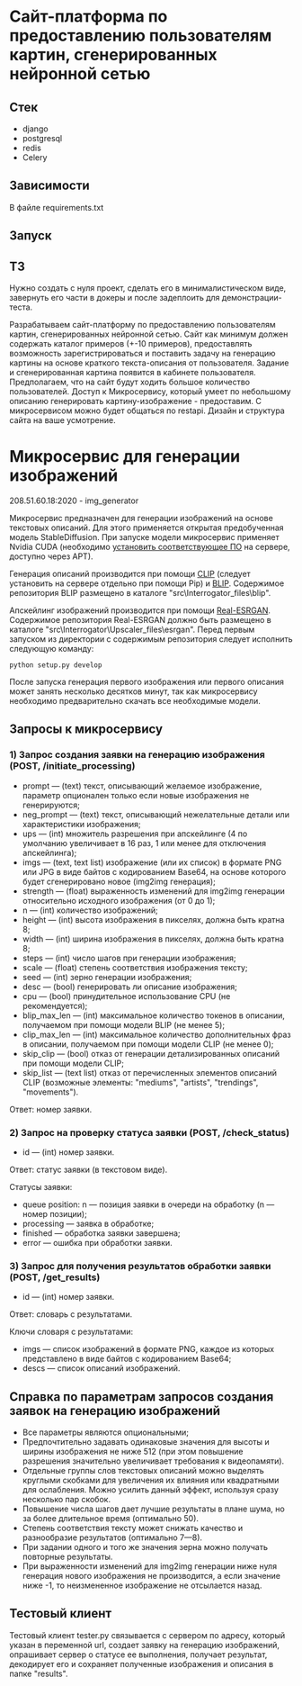 # Сайт-платформа по предоставлению пользователям картин, сгенерированных нейронной сетью



## Стек
- django
- postgresql
- redis
- Celery

## Зависимости

В файле requirements.txt

## Запуск


## ТЗ

 Нужно создать с нуля проект, сделать его в минималистическом виде, завернуть его части
 в докеры и после задеплоить для демонстрации-теста. 
 
 Разрабатываем сайт-платформу по 
 предоставлению пользователям картин, сгенерированных нейронной сетью.
 Сайт как минимум должен содержать каталог примеров (+-10 примеров), предоставлять возможность 
 зарегистрироваться и поставить задачу на генерацию картины на основе краткого текста-описания
 от пользователя. Задание и сгенерированная картина появится в кабинете пользователя.
 Предполагаем, что на сайт будут ходить большое количество пользователей. 
 Доступ к Микросервису, который умеет по небольшому описанию генерировать 
 картину-изображение - предоставим. С микросервисом можно будет общаться по restapi.
 Дизайн и структура сайта на ваше усмотрение. 


# Микросервис для генерации изображений
208.51.60.18:2020 - img_generator

Микросервис предназначен для генерации изображений на основе текстовых описаний. Для этого применяется открытая предобученная модель StableDiffusion. При запуске модели микросервис применяет Nvidia CUDA (необходимо [установить соответствующее ПО](https://developer.nvidia.com/cuda-downloads) на сервере, доступно через APT).

Генерация описаний производится при помощи [CLIP](https://github.com/openai/CLIP) (следует установить на сервере отдельно при помощи Pip) и [BLIP](https://github.com/pharmapsychotic/BLIP). Cодержимое репозитория BLIP размещено в каталоге "src\Interrogator_files\blip".

Апскейлинг изображений производится при помощи [Real-ESRGAN](https://github.com/xinntao/Real-ESRGAN). Cодержимое репозитория Real-ESRGAN должно быть размещено в каталоге "src\Interrogator\Upscaler_files\esrgan". Перед первым запуском из директории с содержимым репозитория следует исполнить следующую команду:

    python setup.py develop

После запуска генерация первого изображения или первого описания может занять несколько десятков минут, так как микросервису необходимо предварительно скачать все необходимые модели.

## Запросы к микросервису

### 1) Запрос создания заявки на генерацию изображения (POST, /initiate_processing)

* prompt — (text) текст, описывающий желаемое изображение, параметр опционален только если новые изображения не генерируются;
* neg_prompt — (text) текст, описывающий нежелательные детали или характеристики изображения;
* ups — (int) множитель разрешения при апскейлинге (4 по умолчанию увеличивает в 16 раз, 1 или менее для отключения апскейлинга);
* imgs — (text, text list) изображение (или их список) в формате PNG или JPG в виде байтов с кодированием Base64, на основе которого будет сгенерировано новое (img2img генерация);
* strength — (float) выраженность изменений для img2img генерации относительно исходного изображения (от 0 до 1);
* n — (int) количество изображений;
* height — (int) высота изображения в пикселях, должна быть кратна 8;
* width — (int) ширина изображения в пикселях, должна быть кратна 8;
* steps — (int) число шагов при генерации изображения;
* scale — (float) степень соответствия изображения тексту;
* seed — (int) зерно генерации изображения;
* desc — (bool) генерировать ли описание изображения;
* cpu — (bool) принудительное использование CPU (не рекомендуется);
* blip_max_len — (int) максимальное количество токенов в описании, получаемом при помощи модели BLIP (не менее 5);
* clip_max_len — (int) максимальное количество дополнительных фраз в описании, получаемом при помощи модели CLIP (не менее 0);
* skip_clip — (bool) отказ от генерации детализированных описаний при помощи модели CLIP;
* skip_list — (text list) отказ от перечисленных элементов описаний CLIP (возможные элементы: "mediums", "artists", "trendings", "movements").

Ответ: номер заявки.

### 2) Запрос на проверку статуса заявки (POST, /check_status)

* id — (int) номер заявки.

Ответ: статус заявки (в текстовом виде).

Статусы заявки:

* queue position: n — позиция заявки в очереди на обработку (n — номер позиции);
* processing — заявка в обработке;
* finished — обработка заявки завершена;
* error — ошибка при обработки заявки.

### 3) Запрос для получения результатов обработки заявки (POST, /get_results)

* id — (int) номер заявки.

Ответ: словарь с результатами.

Ключи словаря с результатами:

* imgs — список изображений в формате PNG, каждое из которых представлено в виде байтов с кодированием Base64;
* descs — список описаний изображений.

## Справка по параметрам запросов создания заявок на генерацию изображений

* Все параметры являются опциональными;
* Предпочтительно задавать одинаковые значения для высоты и ширины изображения не ниже 512 (при этом повышение разрешения значительно увеличивает требования к видеопамяти).
* Отдельные группы слов текстовых описаний можно выделять круглыми скобками для увеличения их влияния или квадратными для ослабления. Можно усилить данный эффект, используя сразу несколько пар скобок.
* Повышение числа шагов дает лучшие результаты в плане шума, но за более длительное время (оптимально 50).
* Степень соответствия тексту может снижать качество и разнообразие результатов (оптимально 7—8).
* При задании одного и того же значения зерна можно получать повторные результаты.
* При выраженности изменений для img2img генерации ниже нуля генерация нового изображения не производится, а если значение ниже -1, то неизмененное изображение не отсылается назад.

## Тестовый клиент

Тестовый клиент tester.py связывается с сервером по адресу, который указан в переменной url, создает заявку на генерацию изображений, опрашивает сервер о статусе ее выполнения, получает результат, декодирует его и сохраняет полученные изображения и описания в папке "results".


